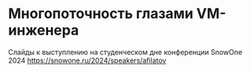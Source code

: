 # Многопоточность глазами VM-инженера

Слайды к выступлению на студенческом дне конференции SnowOne 2024 https://snowone.ru/2024/speakers/afilatov
